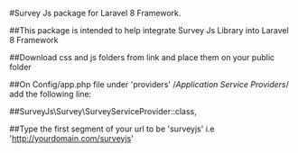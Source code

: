 #Survey Js package for Laravel 8 Framework.

##This package is intended to help integrate Survey Js Library into Laravel 8 Framework

##Download css and js folders from link and place them on your public folder

##On Config/app.php file under 'providers' /*Application Service Providers*/ add the following line:

##SurveyJs\Survey\SurveyServiceProvider::class,

##Type the first segment of your url to be 'surveyjs' i.e 'http://yourdomain.com/surveyjs'